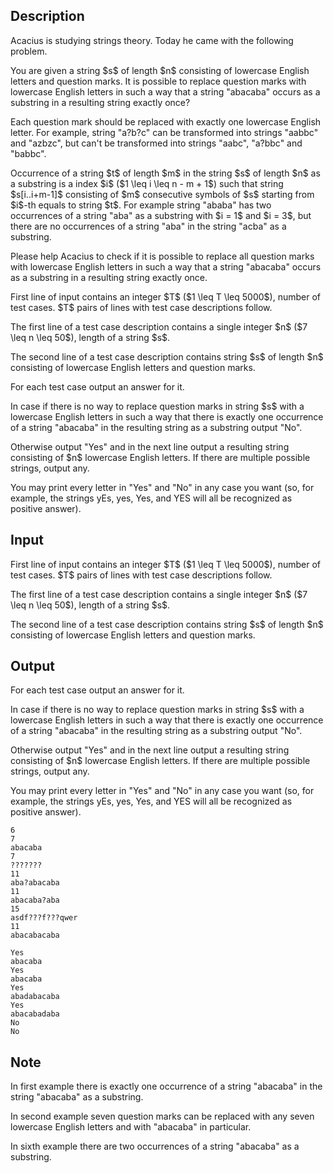 ## Description

<div><p>Acacius is studying strings theory. Today he came with the following problem.</p><p>You are given a string $s$ of length $n$ consisting of lowercase English letters and question marks. It is possible to replace question marks with lowercase English letters in such a way that a string "<span class="tex-font-style-tt">abacaba</span>" occurs as a substring in a resulting string exactly once?</p><p>Each question mark should be replaced with <span class="tex-font-style-bf">exactly one</span> lowercase English letter. For example, string "<span class="tex-font-style-tt">a?b?c</span>" can be transformed into strings "<span class="tex-font-style-tt">aabbc</span>" and "<span class="tex-font-style-tt">azbzc</span>", but can't be transformed into strings "<span class="tex-font-style-tt">aabc</span>", "<span class="tex-font-style-tt">a?bbc</span>" and "<span class="tex-font-style-tt">babbc</span>".</p><p>Occurrence of a string $t$ of length $m$ in the string $s$ of length $n$ as a substring is a index $i$ ($1 \leq i \leq n - m + 1$) such that string $s[i..i+m-1]$ consisting of $m$ consecutive symbols of $s$ starting from $i$-th equals to string $t$. For example string "<span class="tex-font-style-tt">ababa</span>" has two occurrences of a string "<span class="tex-font-style-tt">aba</span>" as a substring with $i = 1$ and $i = 3$, but there are no occurrences of a string "<span class="tex-font-style-tt">aba</span>" in the string "<span class="tex-font-style-tt">acba</span>" as a substring.</p><p>Please help Acacius to check if it is possible to replace all question marks with lowercase English letters in such a way that a string "<span class="tex-font-style-tt">abacaba</span>" occurs as a substring in a resulting string <span class="tex-font-style-bf">exactly once</span>.</p></div><div class="input-specification"><p>First line of input contains an integer $T$ ($1 \leq T \leq 5000$), number of test cases. $T$ pairs of lines with test case descriptions follow.</p><p>The first line of a test case description contains a single integer $n$ ($7 \leq n \leq 50$), length of a string $s$.</p><p>The second line of a test case description contains string $s$ of length $n$ consisting of lowercase English letters and question marks.</p></div><div class="output-specification"><p>For each test case output an answer for it.</p><p>In case if there is no way to replace question marks in string $s$ with a lowercase English letters in such a way that there is exactly one occurrence of a string "<span class="tex-font-style-tt">abacaba</span>" in the resulting string as a substring output "<span class="tex-font-style-tt">No</span>".</p><p>Otherwise output "<span class="tex-font-style-tt">Yes</span>" and in the next line output a resulting string consisting of $n$ lowercase English letters. If there are multiple possible strings, output any.</p><p>You may print every letter in "<span class="tex-font-style-tt">Yes</span>" and "<span class="tex-font-style-tt">No</span>" in any case you want (so, for example, the strings <span class="tex-font-style-tt">yEs</span>, <span class="tex-font-style-tt">yes</span>, <span class="tex-font-style-tt">Yes</span>, and <span class="tex-font-style-tt">YES</span> will all be recognized as positive answer).</p></div>

## Input

<p>First line of input contains an integer $T$ ($1 \leq T \leq 5000$), number of test cases. $T$ pairs of lines with test case descriptions follow.</p><p>The first line of a test case description contains a single integer $n$ ($7 \leq n \leq 50$), length of a string $s$.</p><p>The second line of a test case description contains string $s$ of length $n$ consisting of lowercase English letters and question marks.</p>

## Output

<p>For each test case output an answer for it.</p><p>In case if there is no way to replace question marks in string $s$ with a lowercase English letters in such a way that there is exactly one occurrence of a string "<span class="tex-font-style-tt">abacaba</span>" in the resulting string as a substring output "<span class="tex-font-style-tt">No</span>".</p><p>Otherwise output "<span class="tex-font-style-tt">Yes</span>" and in the next line output a resulting string consisting of $n$ lowercase English letters. If there are multiple possible strings, output any.</p><p>You may print every letter in "<span class="tex-font-style-tt">Yes</span>" and "<span class="tex-font-style-tt">No</span>" in any case you want (so, for example, the strings <span class="tex-font-style-tt">yEs</span>, <span class="tex-font-style-tt">yes</span>, <span class="tex-font-style-tt">Yes</span>, and <span class="tex-font-style-tt">YES</span> will all be recognized as positive answer).</p>





```input1
6
7
abacaba
7
???????
11
aba?abacaba
11
abacaba?aba
15
asdf???f???qwer
11
abacabacaba
```




```output1
Yes
abacaba
Yes
abacaba
Yes
abadabacaba
Yes
abacabadaba
No
No
```



## Note

<p>In first example there is exactly one occurrence of a string "<span class="tex-font-style-tt">abacaba</span>" in the string "<span class="tex-font-style-tt">abacaba</span>" as a substring.</p><p>In second example seven question marks can be replaced with any seven lowercase English letters and with "<span class="tex-font-style-tt">abacaba</span>" in particular.</p><p>In sixth example there are two occurrences of a string "<span class="tex-font-style-tt">abacaba</span>" as a substring.</p>
